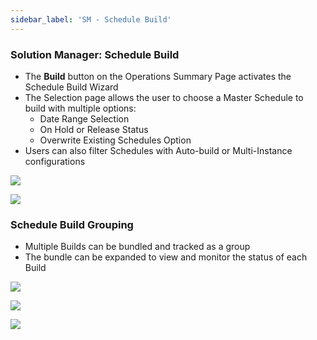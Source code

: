 ```yaml
---
sidebar_label: 'SM - Schedule Build'
---
```


### Solution Manager: Schedule Build

* The **Build** button on the Operations Summary Page activates the Schedule Build Wizard
* The Selection page allows the user to choose a Master Schedule to build with multiple options:
  * Date Range Selection
  * On Hold or Release Status
  * Overwrite Existing Schedules Option
* Users can also filter Schedules with Auto-build or Multi-Instance configurations

![](../static/imgbasic/Picture59.png)

![](../static/imgbasic/Picture60.png)

### Schedule Build Grouping

* Multiple Builds can be bundled and tracked as a group
* The bundle can be expanded to view and monitor the status of each Build

![](../static/imgbasic/Picture61.png)

![](../static/imgbasic/Picture62.png)

![](../static/imgbasic/Picture63.png)
